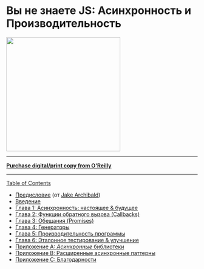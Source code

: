 # Вы не знаете JS: Асинхронность и Производительность

<img src="cover.jpg" width="300">

-----

**[Purchase digital/print copy from O'Reilly](http://shop.oreilly.com/product/0636920033752.do)**

-----

[Table of Contents](toc.md)

* [Предисловие](foreword.md) (от [Jake Archibald](http://jakearchibald.com))
* [Введение](../preface.md)
* [Глава 1: Асинхронность: настоящее & будущее](ch1.md)
* [Глава 2: Функции обратного вызова (Callbacks)](ch2.md)
* [Глава 3: Обещания (Promises)](ch3.md)
* [Глава 4: Генераторы](ch4.md)
* [Глава 5: Производительность программы](ch5.md)
* [Глава 6: Эталонное тестирование & улучшение](ch6.md)
* [Приложение A: *Асинхронные* библиотеки](apA.md)
* [Приложение B: Расширенные асинхронные паттерны](apB.md)
* [Приложение C: Благодарности](apC.md)
